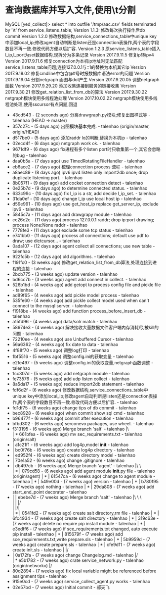# 查询数据库并写入文件,使用\t分割
MySQL [yed_collect]> select * into outfile '/tmp/aac.csv' fields terminated by '\t' from service_listens_table;
Version 1.1.3:
	修改每次执行操作后db commit
Version 1.2.0
	修改数据结构,service_connections_table中unique key中添加local_ip;修改agent自动判断是listen还是connection表操作,两个表的字段数目不再一致.修改代码方便以后扩容.
Version 1.2.3
	原service_listens_table插入l_ip,l_port为set数据结构,现拆分为多条记录
Version 2017.9.11.5
	修复ip转ipv4
Version 2017.9.11.6
	修复connection为本机ip地址时无法匹配service_listens_table问题;连接127.0.0.1与::1的替换为本机其它ip
Version 2017.9.18.02
	修复cmdline中包含@#号时报数据库语法error的问题
Version 2017.9.19.04
	分割netgraph 画图与dot产生
Version 2017.9.20.05
	调整netgraph函数
Version 2017.9.29.20
	添加收集连接到服务的链接收集
Version 2017.9.30.21
	修改get_relation_list_from_db的算法
Version 2017.9.30.22
	netgraph模块使用多线程池处理
Version 2017.10.02.22
	netgraph模块使用多线程池处理,使用sscursor有点问题,回退



* 43cd543 - (2 seconds ago) 分离drawgraph.py模块;修复出图样式等 - talenhao (HEAD -> master)
* 357c27c - (5 days ago) 出图模块基本完成. - talenhao (origin/master, origin/HEAD)
* d517be0 - (5 days ago) 添加raddr lo的判断,替换为本机ip - talenhao
* 02ecd4f - (6 days ago) netgraph work ok. - talenhao
* 9671df9 - (6 days ago) fix进程有多个listen port时只收集第一个,其它会忽略的bug - talenhao
* daa0b5a - (7 days ago) use TimedRotatingFileHandler - talenhao
* eb6ace2 - (7 days ago) 梳理connection process 流程 - talenhao
* a8aec89 - (8 days ago) ipv6 ipv4 listen only import2db once; drop duplicate listening port. - talenhao
* 8b057f1 - (9 days ago) add cocket connection detect - talenhao
* 0e25b7d - (9 days ago) to determine connected status. - talenhao
* 633c99c - (10 days ago) fix l_ip is a str, add decide l_ip_set. - talenhao
* 31da0ef - (10 days ago) change l_ip use local host ip - talenhao
* d59e991 - (10 days ago) use get_host_ip replace get_server_ip, exclude ipv6 - talenhao
* 5845c7a - (11 days ago) add drawgrapy module - talenhao
* cc26c2c - (11 days ago) process 127.0.0.1 raddr; drop ip:port drawing; process None:None raddr - talenhao
* 7778fe3 - (11 days ago) exclude some tcp status - talenhao
* e741bb0 - (11 days ago) process all connections; default use pdf to draw; use dictcursor... - talenhao
* 0ada107 - (12 days ago) agent collect all connections; use new table - talenhao
* 922fc5b - (12 days ago) old algorithms. - talenhao
* f191fc0 - (3 weeks ago) 修改get_relation_list_from_db算法,处理连接到进程的连接 - talenhao
* 2bcb775 - (3 weeks ago) update version - talenhao
* bd6cc7b - (3 weeks ago) agent add connect in collect. - talenhao
* 526b1bd - (4 weeks ago) add getopt to process config file and pickle file - talenhao
* ad89f65 - (4 weeks ago) add pickle model process - talenhao
* 535fe60 - (4 weeks ago) add pickle collect model used when can't connect to the mysql server. - talenhao
* f1918be - (4 weeks ago) add function process_before_insert_db - talenhao
* a15fd96 - (4 weeks ago) data/solr match - talenhao
* 58974e3 - (4 weeks ago) 解决接收大量数据文件客户端内存消耗尽,被kill的问题 - talenhao
* 72210ee - (4 weeks ago) use Unbuffered Cursor - talenhao
* 56a6362 - (4 weeks ago) fix date to data - talenhao
* 4f88f70 - (5 weeks ago) 调整log打印 - talenhao
* 1bf5516 - (5 weeks ago) 调整config.ini的获取变量 - talenhao
* e2fe497 - (5 weeks ago) 调整config.ini的获取变量,netgraph函数调整 - talenhao
* 1cc307d - (5 weeks ago) add netgraph module - talenhao
* fe73576 - (5 weeks ago) add udp listen collect - talenhao
* 8a5da17 - (5 weeks ago) reduce import2db statement - talenhao
* fdf6d2f - (6 weeks ago) 修改数据结构,service_connections_table中unique key中添加local_ip;修改agent自动判断是listen还是connection表操作,两个表的字段数目不再一致.修改代码方便以后扩容. - talenhao
* fd1df75 - (6 weeks ago) change tips of db commit - talenhao
* bec8928 - (6 weeks ago) when commit show sql cmd - talenhao
* b96477f - (6 weeks ago) commit after execution - talenhao
* bfbd302 - (6 weeks ago) serconevo packages, use wheel. - talenhao
*   f313195 - (6 weeks ago) Merge branch 'salt' - talenhao
|\  
| * 661bfea - (6 weeks ago) mv sec_requirements.txt - talenhao (origin/salt)
* | a1c21f1 - (6 weeks ago) add log4p,model __init__ - talenhao
* | bc0f76b - (6 weeks ago) create log4p directory - talenhao
* | ed952f4 - (6 weeks ago) create directory model - talenhao
* | 70e1a52 - (6 weeks ago) change .gitignore - talenhao
* |   db497cb - (6 weeks ago) Merge branch 'agent' - talenhao
|\ \  
| * | 079cd58 - (6 weeks ago) add agent module __init__.py file - talenhao (origin/agent)
| * | 61547ca - (6 weeks ago) change to agent module - talenhao
| * | 549e00d - (7 weeks ago) version - talenhao
| * | b780f95 - (7 weeks ago) nothing - talenhao
| * | 29da808 - (7 weeks ago) add start_end_point decorater - talenhao
* | |   ebebe7d - (7 weeks ago) Merge branch 'salt' - talenhao
|\ \ \  
| | |/  
| |/|   
| * | 0541fd2 - (7 weeks ago) create salt directory,rm file - talenhao
| * | 6fc4934 - (7 weeks ago) create salt directory - talenhao
| * | 319c63e - (7 weeks ago) delete no require pip install module - talenhao
| * | e3edff6 - (7 weeks ago) if sce_requirements.txt changed, auto execute pip install - talenhao
| * | 815679f - (7 weeks ago) add sce_requirements.txt,write prepare.sls - talenhao
| * | 5b9959d - (7 weeks ago) create prepare.sls - talenhao
| * | cfe9d11 - (7 weeks ago) create init.sls - talenhao
| |/  
* | 0a172fa - (7 weeks ago) change Changelog.md - talenhao
|/  
| * e5b1782 - (7 weeks ago) crate service_network.py - talenhao (origin/networkx)
|/  
* 80d2894 - (7 weeks ago) fix local variable might be referenced before assignment tips - talenhao
* 915e0cd - (7 weeks ago) service_collect_agent.py works - talenhao
* 02e57bd - (7 weeks ago) Initial commit - 郝天飞
